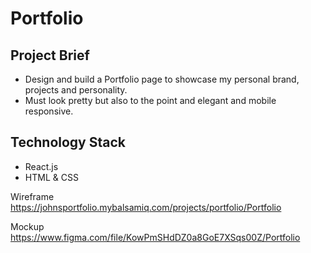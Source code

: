 # Portfolio

## Project Brief
* Design and build a Portfolio page to showcase my personal brand, projects and personality.
* Must look pretty but also to the point and elegant and mobile responsive. 

## Technology Stack
* React.js
* HTML & CSS

Wireframe
https://johnsportfolio.mybalsamiq.com/projects/portfolio/Portfolio

Mockup
https://www.figma.com/file/KowPmSHdDZ0a8GoE7XSqs00Z/Portfolio

